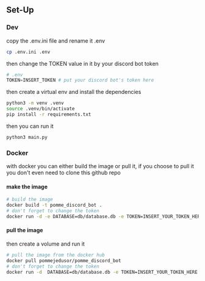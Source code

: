 ## Set-Up

### Dev
copy the .env.ini file and rename it .env
```bash
cp .env.ini .env
```

then change the TOKEN value in it by your discord bot token
```python
# .env
TOKEN=INSERT_TOKEN # put your discord bot's token here
```

then create a virtual env and install the dependencies
```bash
python3 -m venv .venv
source .venv/bin/activate
pip install -r requirements.txt
```

then you can run it
```bash
python3 main.py
```


### Docker
with docker you can either build the image or pull it,
if you choose to pull it you don't even need to clone this github repo

#### make the image
```bash
# build the image
docker build -t pomme_discord_bot .
# don't forget to change the token
docker run -d -e DATABASE=db/database.db -e TOKEN=INSERT_YOUR_TOKEN_HERE -v ./data:/app/db pomme_discord_bot
```

#### pull the image
then create a volume and run it
```bash
# pull the image from the docker hub
docker pull pommejedusor/pomme_discord_bot
# don't forget to change the token
docker run -d  DATABASE=db/database.db -e TOKEN=INSERT_YOUR_TOKEN_HERE -v ./data:/app/db pommejedusor/pomme_discord_bot
```
